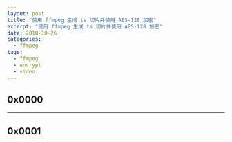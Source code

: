 ```yaml
---
layout: post
title: "使用 ffmpeg 生成 ts 切片并使用 AES-128 加密"
excerpt: "使用 ffmpeg 生成 ts 切片并使用 AES-128 加密"
date: 2018-10-26
categories:
  - ffmpeg
tags:
  - ffmpeg
  - encrypt
  - video
---
```


## 0x0000 



-------------------

## 0x0001



